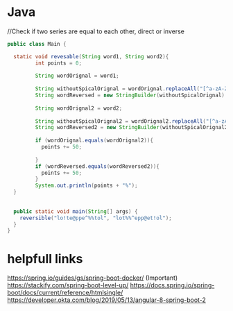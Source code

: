 # Java

//Check if two series are equal to each other, direct or inverse

```java
public class Main {

  static void revesable(String word1, String word2){
         int points = 0;
         
         String wordOrignal = word1;
         
         String withoutSpicalOrignal = wordOrignal.replaceAll("[^a-zA-Z0-9]", "");
         String wordReversed = new StringBuilder(withoutSpicalOrignal).reverse().toString();
         
         String wordOrignal2 = word2;
         
         String withoutSpicalOrignal2 = wordOrignal2.replaceAll("[^a-zA-Z0-9]", "");
         String wordReversed2 = new StringBuilder(withoutSpicalOrignal2).reverse().toString();
         
         if (wordOrignal.equals(wordOrignal2)){
           points += 50;
           
         }
         if (wordReversed.equals(wordReversed2)){
           points += 50;
         }       
         System.out.println(points + "%");
  }
  
  
  public static void main(String[] args) {
    reversible("lo!te@ppe^%%tol", "lot%%^epp@et!ol");
  }
}

```

# helpfull links
https://spring.io/guides/gs/spring-boot-docker/ (Important)
https://stackify.com/spring-boot-level-up/
https://docs.spring.io/spring-boot/docs/current/reference/htmlsingle/
https://developer.okta.com/blog/2019/05/13/angular-8-spring-boot-2
